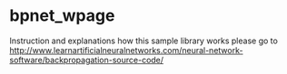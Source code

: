 bpnet_wpage
===========
Instruction and explanations how this sample library works please go to
http://www.learnartificialneuralnetworks.com/neural-network-software/backpropagation-source-code/
